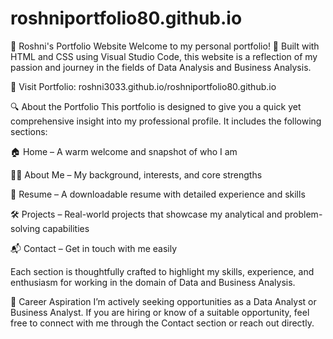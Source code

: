 # roshniportfolio80.github.io


💼 Roshni's Portfolio Website
Welcome to my personal portfolio! 🎯
Built with HTML and CSS using Visual Studio Code, this website is a reflection of my passion and journey in the fields of Data Analysis and Business Analysis.

🔗 Visit Portfolio: roshni3033.github.io/roshniportfolio80.github.io

🔍 About the Portfolio
This portfolio is designed to give you a quick yet comprehensive insight into my professional profile. It includes the following sections:

🏠 Home – A warm welcome and snapshot of who I am

👩‍💼 About Me – My background, interests, and core strengths

📄 Resume – A downloadable resume with detailed experience and skills

🛠️ Projects – Real-world projects that showcase my analytical and problem-solving capabilities

📬 Contact – Get in touch with me easily

Each section is thoughtfully crafted to highlight my skills, experience, and enthusiasm for working in the domain of Data and Business Analysis.

🚀 Career Aspiration
I’m actively seeking opportunities as a Data Analyst or Business Analyst.
If you are hiring or know of a suitable opportunity, feel free to connect with me through the Contact section or reach out directly.

